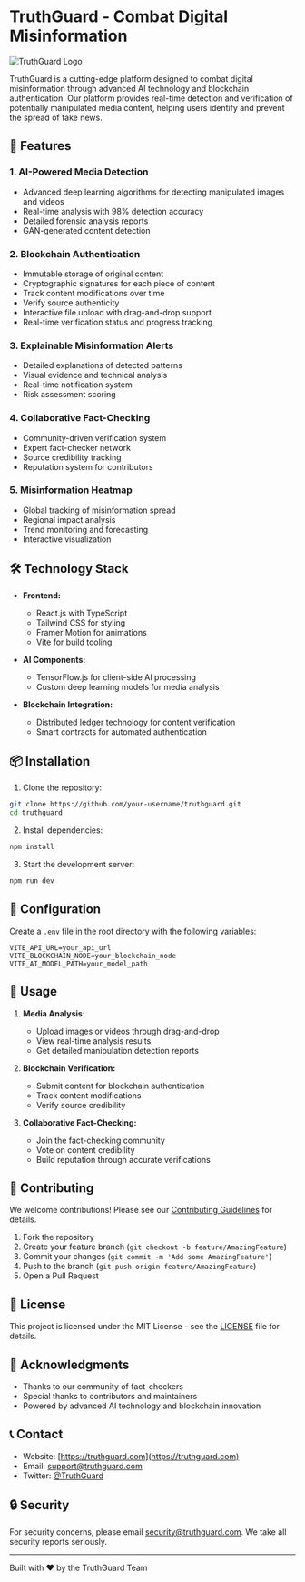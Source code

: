 # TruthGuard - Combat Digital Misinformation

![TruthGuard Logo](public/truthguard-logo.png)

TruthGuard is a cutting-edge platform designed to combat digital misinformation through advanced AI technology and blockchain authentication. Our platform provides real-time detection and verification of potentially manipulated media content, helping users identify and prevent the spread of fake news.

## 🚀 Features

### 1. AI-Powered Media Detection
- Advanced deep learning algorithms for detecting manipulated images and videos
- Real-time analysis with 98% detection accuracy
- Detailed forensic analysis reports
- GAN-generated content detection

### 2. Blockchain Authentication
- Immutable storage of original content
- Cryptographic signatures for each piece of content
- Track content modifications over time
- Verify source authenticity
- Interactive file upload with drag-and-drop support
- Real-time verification status and progress tracking

### 3. Explainable Misinformation Alerts
- Detailed explanations of detected patterns
- Visual evidence and technical analysis
- Real-time notification system
- Risk assessment scoring

### 4. Collaborative Fact-Checking
- Community-driven verification system
- Expert fact-checker network
- Source credibility tracking
- Reputation system for contributors

### 5. Misinformation Heatmap
- Global tracking of misinformation spread
- Regional impact analysis
- Trend monitoring and forecasting
- Interactive visualization

## 🛠️ Technology Stack

- **Frontend:**
  - React.js with TypeScript
  - Tailwind CSS for styling
  - Framer Motion for animations
  - Vite for build tooling

- **AI Components:**
  - TensorFlow.js for client-side AI processing
  - Custom deep learning models for media analysis

- **Blockchain Integration:**
  - Distributed ledger technology for content verification
  - Smart contracts for automated authentication

## 📦 Installation

1. Clone the repository:
```bash
git clone https://github.com/your-username/truthguard.git
cd truthguard
```

2. Install dependencies:
```bash
npm install
```

3. Start the development server:
```bash
npm run dev
```

## 🔧 Configuration

Create a `.env` file in the root directory with the following variables:
```env
VITE_API_URL=your_api_url
VITE_BLOCKCHAIN_NODE=your_blockchain_node
VITE_AI_MODEL_PATH=your_model_path
```

## 🚀 Usage

1. **Media Analysis:**
   - Upload images or videos through drag-and-drop
   - View real-time analysis results
   - Get detailed manipulation detection reports

2. **Blockchain Verification:**
   - Submit content for blockchain authentication
   - Track content modifications
   - Verify source credibility

3. **Collaborative Fact-Checking:**
   - Join the fact-checking community
   - Vote on content credibility
   - Build reputation through accurate verifications

## 🤝 Contributing

We welcome contributions! Please see our [Contributing Guidelines](CONTRIBUTING.md) for details.

1. Fork the repository
2. Create your feature branch (`git checkout -b feature/AmazingFeature`)
3. Commit your changes (`git commit -m 'Add some AmazingFeature'`)
4. Push to the branch (`git push origin feature/AmazingFeature`)
5. Open a Pull Request

## 📄 License

This project is licensed under the MIT License - see the [LICENSE](LICENSE) file for details.

## 🌟 Acknowledgments

- Thanks to our community of fact-checkers
- Special thanks to contributors and maintainers
- Powered by advanced AI technology and blockchain innovation

## 📞 Contact

- Website: [https://truthguard.com](https://truthguard.com)
- Email: support@truthguard.com
- Twitter: [@TruthGuard](https://twitter.com/TruthGuard)

## 🔒 Security

For security concerns, please email security@truthguard.com. We take all security reports seriously.

---

Built with ❤️ by the TruthGuard Team
